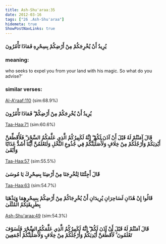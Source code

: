 ```yaml
---
title: Ash-Shu'araa:35
date: 2012-03-16
tags: ["26 .Ash-Shu'araa"]
hidemeta: true 
ShowPostNavLinks: true 
---
```

### يُرِيدُ أَنْ يُخْرِجَكُمْ مِنْ أَرْضِكُمْ بِسِحْرِهِ فَمَاذَا تَأْمُرُونَ
### meaning: 
who seeks to expel you from your land with his magic. So what do you advise?’
### similar verses: 

[Al-A'raaf:110](/7/110) (sim:68.9%)

### يُرِيدُ أَنْ يُخْرِجَكُمْ مِنْ أَرْضِكُمْ ۖ فَمَاذَا تَأْمُرُونَ

[Taa-Haa:71](/20/71) (sim:60.6%)

### قَالَ آمَنْتُمْ لَهُ قَبْلَ أَنْ آذَنَ لَكُمْ ۖ إِنَّهُ لَكَبِيرُكُمُ الَّذِي عَلَّمَكُمُ السِّحْرَ ۖ فَلَأُقَطِّعَنَّ أَيْدِيَكُمْ وَأَرْجُلَكُمْ مِنْ خِلَافٍ وَلَأُصَلِّبَنَّكُمْ فِي جُذُوعِ النَّخْلِ وَلَتَعْلَمُنَّ أَيُّنَا أَشَدُّ عَذَابًا وَأَبْقَىٰ

[Taa-Haa:57](/20/57) (sim:55.5%)

### قَالَ أَجِئْتَنَا لِتُخْرِجَنَا مِنْ أَرْضِنَا بِسِحْرِكَ يَا مُوسَىٰ

[Taa-Haa:63](/20/63) (sim:54.7%)

### قَالُوا إِنْ هَٰذَانِ لَسَاحِرَانِ يُرِيدَانِ أَنْ يُخْرِجَاكُمْ مِنْ أَرْضِكُمْ بِسِحْرِهِمَا وَيَذْهَبَا بِطَرِيقَتِكُمُ الْمُثْلَىٰ

[Ash-Shu'araa:49](/26/49) (sim:54.3%)

### قَالَ آمَنْتُمْ لَهُ قَبْلَ أَنْ آذَنَ لَكُمْ ۖ إِنَّهُ لَكَبِيرُكُمُ الَّذِي عَلَّمَكُمُ السِّحْرَ فَلَسَوْفَ تَعْلَمُونَ ۚ لَأُقَطِّعَنَّ أَيْدِيَكُمْ وَأَرْجُلَكُمْ مِنْ خِلَافٍ وَلَأُصَلِّبَنَّكُمْ أَجْمَعِينَ
